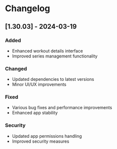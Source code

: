 # Changelog

## [1.30.03] - 2024-03-19

### Added
- Enhanced workout details interface
- Improved series management functionality

### Changed
- Updated dependencies to latest versions
- Minor UI/UX improvements

### Fixed
- Various bug fixes and performance improvements
- Enhanced app stability

### Security
- Updated app permissions handling
- Improved security measures
